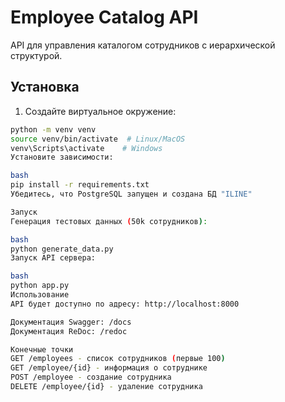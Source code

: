 # Employee Catalog API

API для управления каталогом сотрудников с иерархической структурой.

## Установка

1. Создайте виртуальное окружение:
```bash
python -m venv venv
source venv/bin/activate  # Linux/MacOS
venv\Scripts\activate    # Windows
Установите зависимости:

bash
pip install -r requirements.txt
Убедитесь, что PostgreSQL запущен и создана БД "ILINE"

Запуск
Генерация тестовых данных (50k сотрудников):

bash
python generate_data.py
Запуск API сервера:

bash
python app.py
Использование
API будет доступно по адресу: http://localhost:8000

Документация Swagger: /docs
Документация ReDoc: /redoc

Конечные точки
GET /employees - список сотрудников (первые 100)
GET /employee/{id} - информация о сотруднике
POST /employee - создание сотрудника
DELETE /employee/{id} - удаление сотрудника